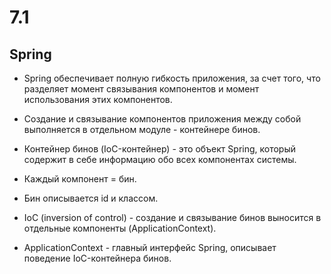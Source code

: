 # 7.1

## Spring

* Spring обеспечивает полную гибкость приложения, за счет того, что разделяет момент связывания компонентов
и момент использования этих компонентов.

* Создание и связывание компонентов приложения между собой выполняется в отдельном модуле - контейнере бинов.

* Контейнер бинов (IoC-контейнер) - это объект Spring, который содержит в себе информацию обо всех компонентах системы.

* Каждый компонент = бин.

* Бин описывается id и классом.

* IoC (inversion of control) - создание и связывание бинов выносится в отдельные компоненты (ApplicationContext).

* ApplicationContext - главный интерфейс Spring, описывает поведение IoC-контейнера бинов.
